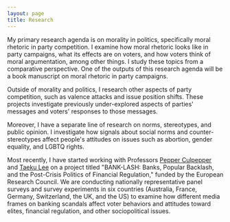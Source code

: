 ```yaml
---
layout: page
title: Research
---
```


My primary research agenda is on morality in politics, specifically moral rhetoric in party competition. I examine how moral rhetoric looks like in party campaigns, what its effects are on voters, and how voters think of moral argumentation, among other things. I study these topics from a comparative perspective. One of the outputs of this research agenda will be a book manuscript on moral rhetoric in party campaigns.

Outside of morality and politics, I research other aspects of party competition, such as valence attacks and issue position shifts. These projects investigate previously under-explored aspects of parties' messages and voters' responses to those messages. 

Moreover, I have a separate line of research on norms, stereotypes, and public opinion. I investigate how signals about social norms and counter-stereotypes affect people's attitudes on issues such as abortion, gender equality, and LGBTQ rights.

Most recently, I have started working with Professors [Pepper Culpepper](http://www.pepperculpepper.net) and [Taeku Lee](https://polisci.berkeley.edu/people/person/taeku-lee) on a project titled "BANK-LASH: Banks, Popular Backlash, and the Post-Crisis Politics of Financial Regulation," funded by the European Research Council. We are conducting nationally representative panel surveys and survey experiments in six countries (Australia, France, Germany, Switzerland, the UK, and the US) to examine how different media frames on banking scandals affect voter behaviors and attitudes toward elites, financial regulation, and other sociopolitical issues.
